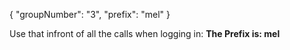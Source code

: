 {
  "groupNumber": "3",
  "prefix": "mel"
}

Use that infront of all the calls when logging in:
**The Prefix is: mel**

